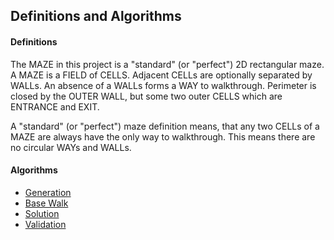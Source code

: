 ## Definitions and Algorithms

#### Definitions

The MAZE in this project is a "standard" (or "perfect") 2D rectangular maze.
A MAZE is a FIELD of CELLS. Adjacent CELLs are optionally separated by WALLs.
An absence of a WALLs forms a WAY to walkthrough. Perimeter is closed by the
OUTER WALL, but some two outer CELLS which are ENTRANCE and EXIT.

A "standard" (or "perfect") maze definition means, that any two CELLs of a MAZE
are always have the only way to walkthrough. This means there are no circular
WAYs and WALLs.

#### Algorithms

*   [Generation](generation.md)
*   [Base Walk](walk.md)
*   [Solution](solution.md)
*   [Validation](validation.md)
